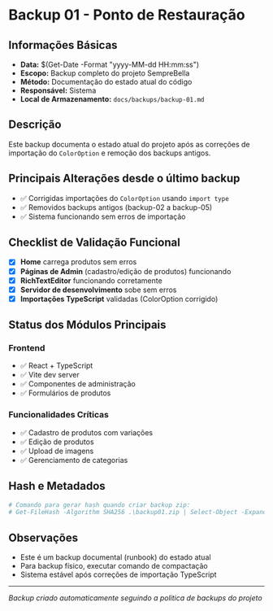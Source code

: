 # Backup 01 - Ponto de Restauração

## Informações Básicas
- **Data:** $(Get-Date -Format "yyyy-MM-dd HH:mm:ss")
- **Escopo:** Backup completo do projeto SempreBella
- **Método:** Documentação do estado atual do código
- **Responsável:** Sistema
- **Local de Armazenamento:** `docs/backups/backup-01.md`

## Descrição
Este backup documenta o estado atual do projeto após as correções de importação do `ColorOption` e remoção dos backups antigos.

## Principais Alterações desde o último backup
- ✅ Corrigidas importações do `ColorOption` usando `import type`
- ✅ Removidos backups antigos (backup-02 a backup-05)
- ✅ Sistema funcionando sem erros de importação

## Checklist de Validação Funcional

- [x] **Home** carrega produtos sem erros
- [x] **Páginas de Admin** (cadastro/edição de produtos) funcionando
- [x] **RichTextEditor** funcionando corretamente
- [x] **Servidor de desenvolvimento** sobe sem erros
- [x] **Importações TypeScript** validadas (ColorOption corrigido)

## Status dos Módulos Principais

### Frontend
- ✅ React + TypeScript
- ✅ Vite dev server
- ✅ Componentes de administração
- ✅ Formulários de produtos

### Funcionalidades Críticas
- ✅ Cadastro de produtos com variações
- ✅ Edição de produtos
- ✅ Upload de imagens
- ✅ Gerenciamento de categorias

## Hash e Metadados
```powershell
# Comando para gerar hash quando criar backup zip:
# Get-FileHash -Algorithm SHA256 .\backup01.zip | Select-Object -ExpandProperty Hash
```

## Observações
- Este é um backup documental (runbook) do estado atual
- Para backup físico, executar comando de compactação
- Sistema estável após correções de importação TypeScript

---
*Backup criado automaticamente seguindo a política de backups do projeto*